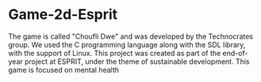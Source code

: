 # Game-2d-Esprit
The game is called "Choufli Dwe" and was developed by the Technocrates group. We used the C programming language along with the SDL library, with the support of Linux. 
This project was created as part of the end-of-year project at ESPRIT, under the theme of sustainable development. This game is focused on mental health
